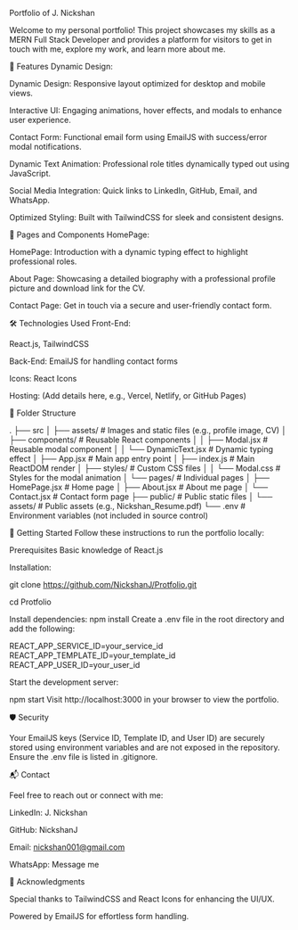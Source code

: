 Portfolio of J. Nickshan

Welcome to my personal portfolio! This project showcases my skills as a MERN Full Stack Developer and provides a platform for visitors to get in touch with me, explore my work, and learn more about me.

🚀 Features Dynamic Design: 

Dynamic Design: Responsive layout optimized for desktop and mobile views.

Interactive UI: Engaging animations, hover effects, and modals to enhance user experience.

Contact Form: Functional email form using EmailJS with success/error modal notifications.

Dynamic Text Animation: Professional role titles dynamically typed out using JavaScript.

Social Media Integration: Quick links to LinkedIn, GitHub, Email, and WhatsApp.

Optimized Styling: Built with TailwindCSS for sleek and consistent designs.

🎨 Pages and Components HomePage: 

HomePage: Introduction with a dynamic typing effect to highlight professional roles.

About Page: Showcasing a detailed biography with a professional profile picture and download link for the CV.

Contact Page: Get in touch via a secure and user-friendly contact form.

🛠️ Technologies Used Front-End: 

React.js, TailwindCSS

Back-End: EmailJS for handling contact forms

Icons: React Icons

Hosting: (Add details here, e.g., Vercel, Netlify, or GitHub Pages)

📂 Folder Structure 

.
├── src
│   ├── assets/                # Images and static files (e.g., profile image, CV)
│   ├── components/            # Reusable React components
│   │   ├── Modal.jsx          # Reusable modal component
│   │   └── DynamicText.jsx    # Dynamic typing effect
│   ├── App.jsx                # Main app entry point
│   ├── index.js               # Main ReactDOM render
│   ├── styles/                # Custom CSS files
│   │   └── Modal.css          # Styles for the modal animation
│   └── pages/                 # Individual pages
│       ├── HomePage.jsx       # Home page
│       ├── About.jsx          # About me page
│       └── Contact.jsx        # Contact form page
├── public/                    # Public static files
│   └── assets/                # Public assets (e.g., Nickshan_Resume.pdf)
└── .env                       # Environment variables (not included in source control)


🌟 Getting Started Follow these instructions to run the portfolio locally:

Prerequisites Basic knowledge of React.js

Installation:

git clone https://github.com/NickshanJ/Protfolio.git

cd Protfolio

Install dependencies: npm install Create a .env file in the root directory and add the following:

REACT_APP_SERVICE_ID=your_service_id
REACT_APP_TEMPLATE_ID=your_template_id
REACT_APP_USER_ID=your_user_id

Start the development server:

npm start Visit http://localhost:3000 in your browser to view the portfolio.

🛡️ Security 

Your EmailJS keys (Service ID, Template ID, and User ID) are securely stored using environment variables and are not exposed in the repository. Ensure the .env file is listed in .gitignore.

📬 Contact 

Feel free to reach out or connect with me:

LinkedIn: J. Nickshan

GitHub: NickshanJ

Email: nickshan001@gmail.com

WhatsApp: Message me

🎉 Acknowledgments 

Special thanks to TailwindCSS and React Icons for enhancing the UI/UX.

Powered by EmailJS for effortless form handling.